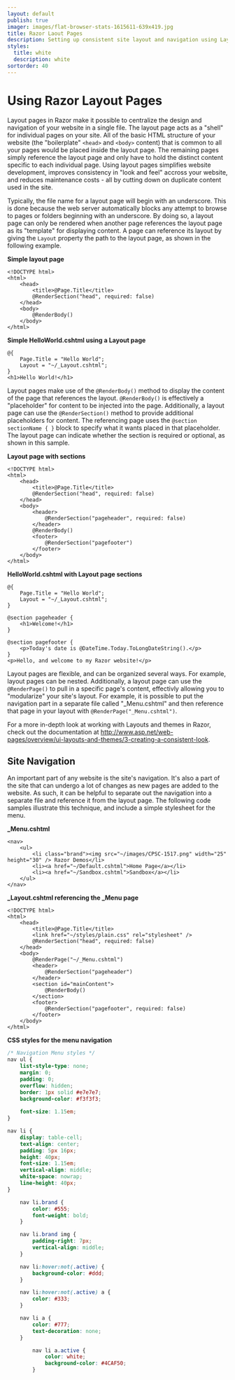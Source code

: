 ```yaml
---
layout: default
publish: true
imager: images/flat-browser-stats-1615611-639x419.jpg
title: Razor Laout Pages
description: Setting up consistent site layout and navigation using Layout Pages
styles:
  title: white
  description: white
sortorder: 40
---
```


# Using Razor Layout Pages

Layout pages in Razor make it possible to centralize the design and navigation of your website in a single file. The layout page acts as a "shell" for individual pages on your site. All of the basic HTML structure of your website (the "boilerplate" `<head>` and `<body>` content) that is common to all your pages would be placed inside the layout page. The remaining pages simply reference the layout page and only have to hold the distinct content specific to each individual page. Using layout pages simplifies website development, improves consistency in "look and feel" accross your website, and reduces maintenance costs - all by cutting down on duplicate content used in the site.

Typically, the file name for a layout page will begin with an underscore. This is done because the web server automatically blocks any attempt to browse to pages or folders beginning with an underscore. By doing so, a layout page can only be rendered when another page references the layout page as its "template" for displaying content. A page can reference its layout by giving the `Layout` property the path to the layout page, as shown in the following example.

**Simple layout page**

```
<!DOCTYPE html>
<html>
    <head>
        <title>@Page.Title</title>
        @RenderSection("head", required: false)
    </head>
    <body>
        @RenderBody()
    </body>
</html>
```
    
**Simple HelloWorld.cshtml using a Layout page**

```
@{
    Page.Title = "Hello World";
    Layout = "~/_Layout.cshtml";
}
<h1>Hello World!</h1>
```
    
    
Layout pages make use of the `@RenderBody()` method to display the content of the page that references the layout. `@RenderBody()` is effectively a "placeholder" for content to be injected into the page. Additionally, a layout page can use the `@RenderSection()` method to provide additional placeholders for content. The referencing page uses the `@section sectionName { }` block to specify what it wants placed in that placeholder. The layout page can indicate whether the section is required or optional, as shown in this sample.


**Layout page with sections**

```
<!DOCTYPE html>
<html>
    <head>
        <title>@Page.Title</title>
        @RenderSection("head", required: false)
    </head>
    <body>
        <header>
            @RenderSection("pageheader", required: false)
        </header>
        @RenderBody()
        <footer>
            @RenderSection("pagefooter")
        </footer>
    </body>
</html>
```


**HelloWorld.cshtml with Layout page sections**

```
@{
    Page.Title = "Hello World";
    Layout = "~/_Layout.cshtml";
}

@section pageheader {
    <h1>Welcome!</h1>
}

@section pagefooter {
    <p>Today's date is @DateTime.Today.ToLongDateString().</p>
}
<p>Hello, and welcome to my Razor website!</p>
```



Layout pages are flexible, and can be organized several ways. For example, layout pages can be nested. Additionally, a layout page can use the `@RenderPage()` to pull in a specific page's content, effectivly allowing you to "modularize" your site's layout. For example, it is possible to put the navigation part in a separate file called "_Menu.cshtml" and then reference that page in your layout with `@RenderPage("_Menu.cshtml")`.


For a more in-depth look at working with Layouts and themes in Razor, check out the documentation at http://www.asp.net/web-pages/overview/ui-layouts-and-themes/3-creating-a-consistent-look.


## Site Navigation


An important part of any website is the site's navigation. It's also a part of the site that can undergo a lot of changes as new pages are added to the website. As such, it can be helpful to separate out the navigation into a separate file and reference it from the layout page. The following code samples illustrate this technique, and include a simple stylesheet for the menu.


**_Menu.cshtml**

```
<nav>
    <ul>
        <li class="brand"><img src="~/images/CPSC-1517.png" width="25" height="30" /> Razor Demos</li>
        <li><a href="~/Default.cshtml">Home Page</a></li>
        <li><a href="~/Sandbox.cshtml">Sandbox</a></li>
    </ul>
</nav>
```


**_Layout.cshtml referencing the _Menu page**

```
<!DOCTYPE html>
<html>
    <head>
        <title>@Page.Title</title>
        <link href="~/styles/plain.css" rel="stylesheet" />
        @RenderSection("head", required: false)
    </head>
    <body>
        @RenderPage("~/_Menu.cshtml")
        <header>
            @RenderSection("pageheader")
        </header>
        <section id="mainContent">
            @RenderBody()
        </section>
        <footer>
            @RenderSection("pagefooter", required: false)
        </footer>
    </body>
</html>
```


**CSS styles for the menu navigation**

```css
/* Navigation Menu styles */
nav ul {
    list-style-type: none;
    margin: 0;
    padding: 0;
    overflow: hidden;
    border: 1px solid #e7e7e7;
    background-color: #f3f3f3;
    
    font-size: 1.15em;
}

nav li {
    display: table-cell;
    text-align: center;
    padding: 5px 16px;
    height: 40px;
    font-size: 1.15em;
    vertical-align: middle;
    white-space: nowrap;
    line-height: 40px;
}

    nav li.brand {
        color: #555;
        font-weight: bold;
    }

    nav li.brand img {
        padding-right: 7px;
        vertical-align: middle;
    }

    nav li:hover:not(.active) {
        background-color: #ddd;
    }

    nav li:hover:not(.active) a {
        color: #333;
    }

    nav li a {
        color: #777;
        text-decoration: none;
    }

        nav li a.active {
            color: white;
            background-color: #4CAF50;
        }
```

<!--
<hr />
<h5>Pages</h5>
<ul>
    <li>_Layout.cshtml w. sections for header, body content, footer (footer shows if it's a GET or POST)</li>
    <li>Default page - Just showing some lorem-ipsum content, + Zen coding examples</li>
    <li>Sandbox page - 2 forms with a submit button, one with a GET action, one with a POST action</li>
    <li>_Menu.cshtml</li>
</ul>

<hr />
<h5>Simple horizontal stylesheet (courtesy of http://www.w3schools.com/css/tryit.asp?filename=trycss_navbar_horizontal_gray )</h5>
<pre>
`
ul {
list-style-type: none;
margin: 0;
padding: 0;
overflow: hidden;
border: 1px solid #e7e7e7;
background-color: #f3f3f3;
}

li {
float: left;
}

li a {
    display: block;
    color: #777;
    text-align: center;
    padding: 14px 16px;
    text-decoration: none;
}

    li a:hover:not(.active) {
        background-color: #ddd;
    }

    li a.active {
        color: white;
        background-color: #4CAF50;
    }
`
</pre>-->
